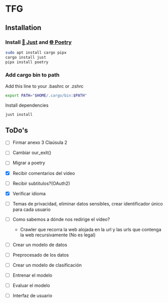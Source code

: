 # TFG

## Installation

### Install [🤖 Just](https://github.com/casey/just) and [🌐 Poetry](https://python-poetry.org/)

```bash
sudo apt install cargo pipx
cargo install just
pipx install poetry
```

### Add cargo bin to path

Add this line to your .bashrc or .zshrc

```bash
export PATH="$HOME/.cargo/bin:$PATH"
```

Install dependencies
```bash
just install
```

## ToDo's

- [ ] Firmar anexo 3 Claúsula 2
- [ ] Cambiar our_exit()

- [ ] Migrar a poetry
- [X] Recibir comentarios del vídeo
- [ ] Recibir subtitulos?(OAuth2)

- [X] Verificar idioma

- [ ] Temas de privacidad, eliminar datos sensibles, crear identificador único para cada usuario

- [ ] Como sabemos a dónde nos redirige el vídeo?

    - Crawler que recorra la web alojada en la url y las urls que contenga la web recursivamente (No es legal)

- [ ] Crear un modelo de datos

- [ ] Preprocesado de los datos

- [ ] Crear un modelo de clasificación
- [ ] Entrenar el modelo
- [ ] Evaluar el modelo

- [ ] Interfaz de usuario
